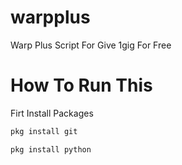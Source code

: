 # warpplus
Warp Plus Script For Give 1gig For Free

# How To Run This
Firt Install Packages
```bash
pkg install git

pkg install python


```

